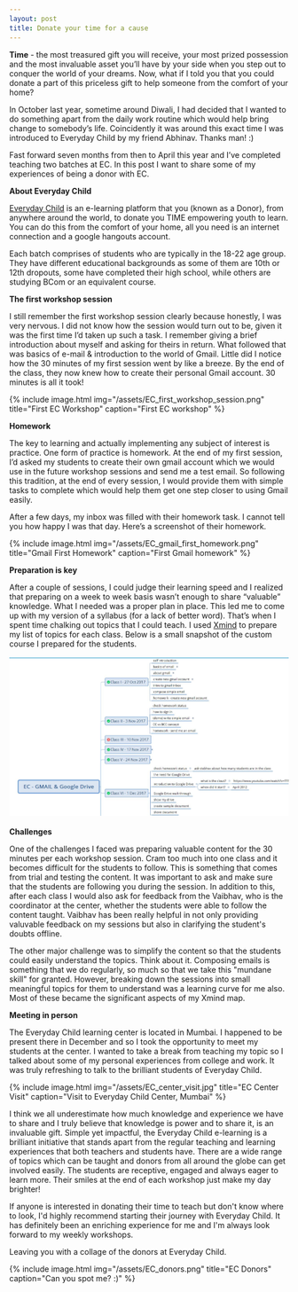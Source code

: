 ```yaml
---
layout: post
title: Donate your time for a cause
---
```


**Time** - the most treasured gift you will receive, your most prized possession and the most invaluable asset you’ll have by your side when you step out to conquer the world of your dreams. Now, what if I told you that you could donate a part of this priceless gift to help someone from the comfort of your home?

In October last year, sometime around Diwali, I had decided that I wanted to do something apart from the daily work routine which would help bring change to somebody’s life. Coincidently it was around this exact time I was introduced to Everyday Child by my friend Abhinav. Thanks man! :)

Fast forward seven months from then to April this year and I’ve completed teaching two batches at EC. In this post I want to share some of my experiences of being a donor with EC.

**About Everyday Child**

<a href="https://www.everydaychild.org/" target="_blank">Everyday Child</a> is an e-learning platform that you (known as a Donor), from anywhere around the world, to donate you TIME empowering youth to learn. You can do this from the comfort of your home, all you need is an internet connection and a google hangouts account.

Each batch comprises of students who are typically in the 18-22 age group. They have different educational backgrounds as some of them are 10th or 12th dropouts, some have completed their high school, while others are studying BCom or an equivalent course.

**The first workshop session**

I still remember the first workshop session clearly because honestly, I was very nervous. I did not know how the session would turn out to be, given it was the first time I’d taken up such a task. I remember giving a brief introduction about myself and asking for theirs in return. What followed that was basics of e-mail & introduction to the world of Gmail. Little did I notice how the 30 minutes of my first session went by like a breeze. By the end of the class, they now knew how to create their personal Gmail account. 30 minutes is all it took!

{% include image.html
   img="/assets/EC_first_workshop_session.png"
   title="First EC Workshop"
   caption="First EC workshop"
%}

**Homework**

The key to learning and actually implementing any subject of interest is practice. One form of practice is homework. At the end of my first session, I’d asked my students to create their own gmail account which we would use in the future workshop sessions and send me a test email. So following this tradition, at the end of every session, I would provide them with simple tasks to complete which would help them get one step closer to using Gmail easily.

After a few days, my inbox was filled with their homework task. I cannot tell you how happy I was that day. Here’s a screenshot of their homework.

{% include image.html
   img="/assets/EC_gmail_first_homework.png"
   title="Gmail First Homework"
   caption="First Gmail homework"
%}

**Preparation is key**

After a couple of sessions, I could judge their learning speed and I realized that preparing on a week to week basis wasn’t enough to share “valuable” knowledge. What I needed was a proper plan in place. This led me to come up with my version of a syllabus (for a lack of better word). That’s when I spent time chalking out topics that I could teach. I used <a href="https://www.xmind.net/" target="_blank">Xmind</a> to prepare my list of topics for each class. Below is a small snapshot of the custom course I prepared for the students.

![Course Breakdown on Xmind](/assets/EC_xmind_course_breakdown.JPG)
<br>
<br>
**Challenges**

One of the challenges I faced was preparing valuable content for the 30 minutes per each workshop session. Cram too much into one class and it becomes difficult for the students to follow. This is something that comes from trial and testing the content. It was important to ask and make sure that the students are following you during the session. In addition to this, after each class I would also ask for feedback from the Vaibhav, who is the coordinator at the center, whether the students were able to follow the content taught. Vaibhav has been really helpful in not only providing valuvable feedback on my sessions but also in clarifying the student's doubts offline.

The other major challenge was to simplify the content so that the students could easily understand the topics. Think about it. Composing emails is something that we do regularly, so much so that we take this "mundane skill" for granted. However, breaking down the sessions into small meaningful topics for them to understand was a learning curve for me also. Most of these became the significant aspects of my Xmind map.

**Meeting in person**

The Everyday Child learning center is located in Mumbai. I happened to be present there in December and so I took the opportunity to meet my students at the center. I wanted to take a break from teaching my topic so I talked about some of my personal experiences from college and work. It was truly refreshing to talk to the brilliant students of Everyday Child. 

{% include image.html
   img="/assets/EC_center_visit.jpg"
   title="EC Center Visit"
   caption="Visit to Everyday Child Center, Mumbai"
%}

I think we all underestimate how much knowledge and experience we have to share and I truly believe that knowledge is power and to share it, is an invaluable gift. Simple yet impactful, the Everyday Child e-learning is a brilliant initiative that stands apart from the regular teaching and learning experiences that both teachers and students have. There are a wide range of topics which can be taught and donors from all around the globe can get involved easily. The students are receptive, engaged and always eager to learn more. Their smiles at the end of each workshop just make my day brighter!

If anyone is interested in donating their time to teach but don't know where to look, I'd highly recommend starting their journey with Everyday Child. It has definitely been an enriching experience for me and I'm always look forward to my weekly workshops.

Leaving you with a collage of the donors at Everyday Child.

{% include image.html
   img="/assets/EC_donors.png"
   title="EC Donors"
   caption="Can you spot me? :)"
%}